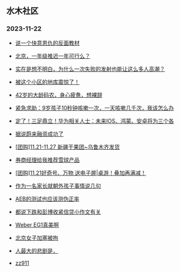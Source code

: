 ## 水木社区 
### 2023-11-22

+ [说一个快意恩仇的反面教材](https://www.mysmth.net/nForum/article/FamilyLife/1766480784)

+ [北京，一年级推迟一年可行么？](https://www.mysmth.net/nForum/article/ChildEducation/2310182)

+ [实在是想不明白，为什么一次失败的发射也能让这么多人高潮？](https://www.mysmth.net/nForum/article/Aero/414437)

+ [被这个小区的地库震惊了！](https://www.mysmth.net/nForum/article/AutoWorld/1944726187)

+ [42岁的大龄码农，身心疲惫，想裸辞](https://www.mysmth.net/nForum/article/WorkLife/3337764)

+ [紧急求助：9岁孩子10秒钟咳嗽一次，一天咳嗽几千次，我该怎么办](https://www.mysmth.net/nForum/article/Children/932714983)

+ [定了！三足鼎立！华为相关人士：未来IOS、鸿蒙、安卓将为三个各](https://www.mysmth.net/nForum/article/ITExpress/2504735)

+ [据说蔚来融资成功了](https://www.mysmth.net/nForum/article/GreenAuto/1411560)

+ [[团购]11.21-11.27 新疆干果团~乌鲁木齐发货](https://www.mysmth.net/nForum/article/ADAgent_TG/1312743)

+ [券商经理给我推荐雪球产品](https://www.mysmth.net/nForum/article/Stock/10702478)

+ [[团购]11.21好奇号、万物 送电子屏|桌游！叠加再满减！](https://www.mysmth.net/nForum/article/ADAgent_TG/1312792)

+ [作为一名家长就朝外孩子事情说几句](https://www.mysmth.net/nForum/article/FamilyLife/1766485496)

+ [AEB的测试也应该测伪正率](https://www.mysmth.net/nForum/article/GreenAuto/1412088)

+ [都说下跌和彭博收紧信贷小作文有关](https://www.mysmth.net/nForum/article/Stock/10703242)

+ [Weber EG1真美啊](https://www.mysmth.net/nForum/article/Coffee/47880)

+ [北京女子加塞被拘](https://www.mysmth.net/nForum/article/AutoWorld/1944726779)

+ [人最大的悲剧是，](https://www.mysmth.net/nForum/article/Tooooold/376476)

+ [zz911](https://www.mysmth.net/nForum/article/Joke/4138666)

